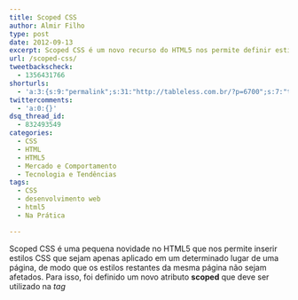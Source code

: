 ```yaml
---
title: Scoped CSS
author: Almir Filho
type: post
date: 2012-09-13
excerpt: Scoped CSS é um novo recurso do HTML5 nos permite definir estilos que serão aplicados apenas em um determinado escopo de marcação.
url: /scoped-css/
tweetbackscheck:
  - 1356431766
shorturls:
  - 'a:3:{s:9:"permalink";s:31:"http://tableless.com.br/?p=6700";s:7:"tinyurl";s:26:"http://tinyurl.com/8fctq69";s:4:"isgd";s:19:"http://is.gd/SUUSZI";}'
twittercomments:
  - 'a:0:{}'
dsq_thread_id:
  - 832493549
categories:
  - CSS
  - HTML
  - HTML5
  - Mercado e Comportamento
  - Tecnologia e Tendências
tags:
  - CSS
  - desenvolvimento web
  - html5
  - Na Prática

---
```

Scoped CSS é uma pequena novidade no HTML5 que nos permite inserir estilos CSS que sejam apenas aplicado em um determinado lugar de uma página, de modo que os estilos restantes da mesma página não sejam afetados. Para isso, foi definido um novo atributo **scoped** que deve ser utilizado na _tag_ **<style>**.

Pela definição da especificação:

> O atributo **scoped** é um atributo _booleano_. Se for setado, indica que os estilos <span style="color: #808080">(</span><span style="color: #808080">da <em>tag</em> <strong><style></strong>)</span> serão aplicados apenas na sub-árvore do elemento pai deste mesmo elemento <span style="color: #808080">(<strong><style></strong>)</span>, ao contrário de todo o documento.
  
> — WHATWG

## Antes de tudo

Se você quiser testar os exemplos mostrados neste post no browser, terá que usar o Google Chrome versão 20 ou superior, pois é o único que já dá suporte a **scoped CSS**. Com seu Chrome aberto, digite na barra de endereços: **chrome://flags**. Vai abrir a tela de configurações das _flags_ do Chrome, procure por **Enable <style scoped>**, e ative a opção (se já não estiver ativada). Agora o reinicie e é só mandar ver.

## Show me the <del>money</del> code

Para entendermos melhor, vamos a parte boa, nerds! No trecho de HTML abaixo, temos um cenário bem simples: 2 parágrafos soltos e 2 parágrafos agrupados em uma **<div>**. Dentro da **<div>** há também um elemento **<style>** que define a cor vermelha para os parágrafos (**<p>**):

<pre class="lang-html">&lt;p&gt;I was crowned with a spike right thru my head.&lt;/p&gt;
&lt;p&gt;But it's all right now, in fact, it's a gas!&lt;/p&gt;
&lt;div&gt;
    &lt;style&gt;
        p { color: red } /* parágrafos vermelhos */
    &lt;/style&gt;
    &lt;p&gt;But it's all right, Im jumpin jack flash,&lt;/p&gt;
    &lt;p&gt;Its a gas! gas! gas!&lt;/p&gt;
&lt;/div&gt;
</pre>

OK, do jeito como está no código acima, o navegador aplicará os estilos de **<style>** em **toda a página**, ou seja, todos os parágrafos (**<p>**) serão da cor vermelha:

<div class="exemplo-almir" style="border: 1px solid #ddd;background: #eee;padding: 10px;margin-bottom: 10px;color: red">
  I was crowned with a spike right thru my head.<br /> But it&#8217;s all right now, in fact, it&#8217;s a gas!</p> 
  
  <div>
    But it&#8217;s all right, Im jumpin jack flash,<br /> Its a gas! gas! gas!
  </div>
</div>

Aplicando o atributo **scoped** em **<style>**, os estilos apenas serão aplicados ao mesmo escopo, ou seja, nos dois últimos parágrafos:

<pre class="lang-html">&lt;p&gt;I was crowned with a spike right thru my head.&lt;/p&gt;
&lt;p&gt;But it's all right now, in fact, it's a gas!&lt;/p&gt;
&lt;div&gt;
    &lt;!-- aplicando atributo scoped --&gt;
    &lt;style scoped&gt;
        p { color: red }
    &lt;/style&gt;
    &lt;p&gt;But it's all right, Im jumpin jack flash,&lt;/p&gt;
    &lt;p&gt;Its a gas! gas! gas!&lt;/p&gt;
&lt;/div&gt;
</pre>

E o resultado será:

<div class="exemplo-almir" style="border: 1px solid #ddd;background: #eee;padding: 10px;margin-bottom: 10px">
  I was crowned with a spike right thru my head.<br /> But it&#8217;s all right now, in fact, it&#8217;s a gas!</p> 
  
  <div style="color: red">
    But it&#8217;s all right, Im jumpin jack flash,<br /> Its a gas! gas! gas!
  </div>
</div>

## Grande coisa&#8230;

É isso que você deve estar pensando agora. &#8220;Grande coisa, não precisamos disso, apenas podemos definir uma **classe** ou **id** e estilizá-los _like the old times_&#8220;. Eu concordo que devemos utilizar determinadas soluções apenas quando for realmente necessário, eu mesmo não sairia por ai inserindo estilos **<style scoped>** em tudo quanto é lugar. Iria ser uma zona.

## O pulo do gato

Algumas aplicações podem acrescentar elementos **<style>** programaticamente a uma página. Nestes casos, há o perigo de que as novas regras afetem o conteúdo da página de forma não intencional. Ao utilizar o atributo **scoped**, as aplicações podem impedir que este infeliz efeito colateral aconteça.

Sendo assim, utilizar **scoped** em estilos pode ser uma solução elegante para a **componentização** de aplicações _web_ de terceiros. Hoje em dia (quase) todo mundo faz uso de _plugins_ de _widgets_ e de diversos tipos em suas aplicações, e muita gente faz <a title="Mashup (Wikipedia)" href="http://pt.wikipedia.org/wiki/Mashup_(aplica%C3%A7%C3%A3o_web)" target="_blank"><em>mashups</em></a> com várias dessas aplicações, misturando tudo em uma única solução. Isto não é nenhuma novidade – há muito tempo.

Então, o que acontece? Sabendo que muitas pessoas reutilizarão um determinado _plugin_, são usados diversos nomes de classes CSS de uma maneira a evitar conflitos com os estilos de outros _sites_ – onde farão uso desses _plugins_.

Um ótimo exemplo é o [Disqus][1]. Para usar o Disqus, apenas precisamos inserir um pequeno _script_ na nossa página, e ele cuidará de todo o resto. Ao visitar uma página que utiliza o Discus, esse _script_ incluirá as marcações necessárias para os comentários já inseridos e seu formulário, além de seus estilos CSS, imagens, e até mesmo outros _scripts_. Ou seja, é um exemplo completo de aplicação de terceiros rodando em sites do mundo inteiro. Agora, se formos analisar os códigos HTML que são inseridos, teremos nomes de classes CSS como: **dsq-comments**, **dsq-comments-head**, **dsq-comments-body**, **dsq-comments-message**, **dsq-comments-eu-gosto-de-rolling-stones**, **dsq-comments-tudo-o-que-der-na-telha**, etc. Como seria legal se esses nomes super extensos não fossem mais necessários, hein?

## Problemas

Em meus testes, encontrei alguns empecilhos. Tentei utilizar **scoped** primeiramente em elementos que já tinham sido estilizados – não deu certo –, depois tentei aninhar estilos **scoped** e também não funcionou – francamente, não sei se é certo/possível fazer isto, e mesmo assim, penso que isso não serviria pra nada, é o tipo de coisa que só iria complicar a nossa vida (e de complexidade, já basta ser desenvolvedor web nos dias atuais), mas, pelo bem da ciência, realizei esse teste (aparentemente) inútil.

#### Aplicando _scoped_ a elementos já estilizados

Quando a página já possuía estilos – por exemplo, no **<head>** – as propriedades que já tinham sido definidas não eram modificadas pelos estilos **scoped**, apenas aquelas que ainda não tinham sido alteradas por nenhum CSS. Por exemplo:

<pre class="lang-html">&lt;head&gt;
    &lt;style&gt;
        p { color: gray }
    &lt;/style&gt;
&lt;/head&gt;
&lt;body&gt;
    &lt;p&gt;I was crowned with a spike right thru my head.&lt;/p&gt;
    &lt;p&gt;But it's all right now, in fact, it's a gas!&lt;/p&gt;
    &lt;div&gt;
        &lt;style scoped&gt;
            p {
                color: red;
                font-size: 1.4em;
            }
        &lt;/style&gt;
        &lt;p&gt;But it's all right, Im jumpin jack flash,&lt;/p&gt;
        &lt;p&gt;Its a gas! gas! gas!&lt;/p&gt;
    &lt;/div&gt;
&lt;/body&gt;
</pre>

Se tentarmos fazer como acima, o resultado será:

<div class="exemplo-almir" style="border: 1px solid #ddd;background: #eee;padding: 10px;margin-bottom: 10px;color: gray">
  I was crowned with a spike right thru my head.<br /> But it&#8217;s all right now, in fact, it&#8217;s a gas!</p> 
  
  <div style="color: gray;font-size: 1.4em">
    But it&#8217;s all right, Im jumpin jack flash,<br /> Its a gas! gas! gas!
  </div>
</div>

Perceba que o único estilo de escopo que foi aplicado foi a regra **font-size: 1.4em** e a cor vermelha simplesmente foi ignorada. Sinceramente eu não faço a mínima ideia do porquê disto, também não vejo muito sentido – poderia até ser um erro de implementação do navegador, mas não posso afirmar isto com tanta veemência.

#### A pseudo-classe :scope

Depois de muito pesquisar, achei uma &#8220;solução&#8221;, por assim dizer. Eis que existe uma **pseudo-classe **:scope**! Se usarmos esse cara como seletor das regras, tudo funciona perfeitamente. No exemplo acima, só faríamos:</p> 

<pre class="lang-html">&lt;style scoped&gt;
    /* adicionando a pseudo-classe :scope */
    :scope p {
        color: red;
        font-size: 1.4em;
    }
&lt;/style&gt;
</pre>

Agora sim, tudo como esperado:

<div class="exemplo-almir" style="border: 1px solid #ddd;background: #eee;padding: 10px;margin-bottom: 30px;color: gray">
  I was crowned with a spike right thru my head.<br /> But it&#8217;s all right now, in fact, it&#8217;s a gas!</p> 
  
  <div style="color: red;font-size: 1.4em">
    But it&#8217;s all right, Im jumpin jack flash,<br /> Its a gas! gas! gas!
  </div>
</div>

#### Aninhando estilos _scoped_

Tentei também aninhar estilos **scoped**, mas parece que isso não funciona legal, e acredito que seja proposital. Mas essa parte eu deixo com vocês 😉 Testem colocar um **<style scoped>** dentro de outro. Aqui mesmo eu não consegui muito resultado, ocorre o mesmo problema com as propriedades CSS que já foram definidas – são ignoradas e não funcionam nem mesmo adicionando a pseudo-classe **:scoped**. Se alguém obtiver algum resultado diferente do meu, comenta ai!

## Suporte

No momento, apenas Google Chrome versão 20+.

 [1]: http://disqus.com "Disqus"